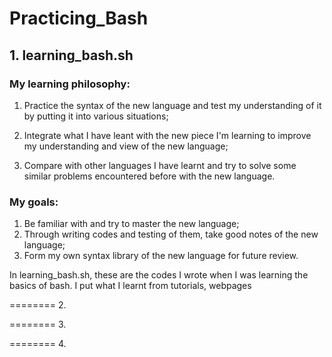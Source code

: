 # Practicing_Bash
## 1. learning_bash.sh

### My learning philosophy: 

1. Practice the syntax of the new language and test my understanding of it by putting it into various situations; 

2. Integrate what I have leant with the new piece I'm learning to improve my understanding and view of the new language; 

3. Compare with other languages I have learnt and try to solve some similar problems encountered before with the new language.

### My goals: 
1. Be familiar with and try to master the new language; 
2. Through writing codes and testing of them, take good notes of the new language; 
3. Form my own syntax library of the new language for future review.


In learning_bash.sh, these are the codes I wrote when I was learning the basics of bash. I put what I learnt from tutorials, webpages






======== 2. 

======== 3. 

======== 4. 
